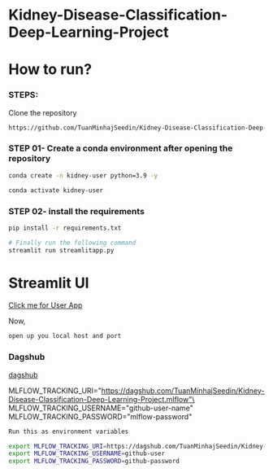 # Kidney-Disease-Classification-Deep-Learning-Project

# How to run?
### STEPS:

Clone the repository

```bash
https://github.com/TuanMinhajSeedin/Kidney-Disease-Classification-Deep-Learning-Project
```
### STEP 01- Create a conda environment after opening the repository

```bash
conda create -n kidney-user python=3.9 -y
```

```bash
conda activate kidney-user
```


### STEP 02- install the requirements
```bash
pip install -r requirements.txt
```

```bash
# Finally run the following command
streamlit run streamlitapp.py
```


# Streamlit UI
[Click me for User App](https://kidney-tumor-identification.streamlit.app/)


Now,
```bash
open up you local host and port
```

### Dagshub
[dagshub](https://dagshub.com/)

MLFLOW_TRACKING_URI="https://dagshub.com/TuanMinhajSeedin/Kidney-Disease-Classification-Deep-Learning-Project.mlflow"\
MLFLOW_TRACKING_USERNAME="github-user-name"\
MLFLOW_TRACKING_PASSWORD="mlflow-password"

```bash
Run this as environment variables

export MLFLOW_TRACKING_URI=https://dagshub.com/TuanMinhajSeedin/Kidney-Disease-Classification-Deep-Learning-Project.mlflow
export MLFLOW_TRACKING_USERNAME=github-user
export MLFLOW_TRACKING_PASSWORD=github-password